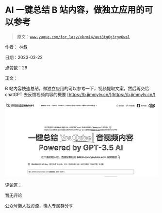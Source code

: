 # AI 一键总结 B 站内容，做独立应用的可以参考

> 原文：[`www.yuque.com/for_lazy/xkrm14/aut8tg6g3rgv0wal`](https://www.yuque.com/for_lazy/xkrm14/aut8tg6g3rgv0wal)

作者： 林叔

日期：2023-03-22

点赞数：29

正文：

B 站内容快速总结，做独立应用的可以参考一下，视频提取文案，然后再交给 chatGPT 去反馈视频内容的概要 [https://b.jimmylv.cn/](https://b.jimmylv.cn/)

![](img/27c7b2ec9a0e9905cbc32839533aa24d.png)

评论区：

暂无评论

公众号懒人找资源，懒人专属群分享

